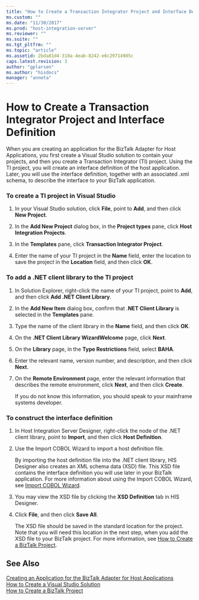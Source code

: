 ```yaml
---
title: "How to Create a Transaction Integrator Project and Interface Definition1 | Microsoft Docs"
ms.custom: ""
ms.date: "11/30/2017"
ms.prod: "host-integration-server"
ms.reviewer: ""
ms.suite: ""
ms.tgt_pltfrm: ""
ms.topic: "article"
ms.assetid: 2bda81d4-318a-4eab-8242-e6c29714985c
caps.latest.revision: 3
author: "gplarsen"
ms.author: "hisdocs"
manager: "anneta"
---
```

# How to Create a Transaction Integrator Project and Interface Definition
When you are creating an application for the BizTalk Adapter for Host Applications, you first create a Visual Studio solution to contain your projects, and then you create a Transaction Integrator (TI) project. Using the TI project, you will create an interface definition of the host application. Later, you will use the interface definition, together with an associated .xml schema, to describe the interface to your BizTalk application.  
  
### To create a TI project in Visual Studio  
  
1.  In your Visual Studio solution, click **File**, point to **Add**, and then click **New Project**.  
  
2.  In the **Add New Project** dialog box, in the **Project types** pane, click **Host Integration Projects**.  
  
3.  In the **Templates** pane, click **Transaction Integrator Project**.  
  
4.  Enter the name of your TI project in the **Name** field, enter the location to save the project in the **Location** field, and then click **OK**.  
  
### To add a .NET client library to the TI project  
  
1.  In Solution Explorer, right-click the name of your TI project, point to **Add**, and then click **Add .NET Client Library**.  
  
2.  In the **Add New Item** dialog box, confirm that .**NET Client Library** is selected in the **Templates** pane.  
  
3.  Type the name of the client library in the **Name** field, and then click **OK**.  
  
4.  On the **.NET Client Library WizardWelcome** page, click **Next**.  
  
5.  On the **Library** page, in the **Type Restrictions** field, select **BAHA**.  
  
6.  Enter the relevant name, version number, and description, and then click **Next**.  
  
7.  On the **Remote Environment** page, enter the relevant information that describes the remote environment, click **Next**, and then click **Create**.  
  
     If you do not know this information, you should speak to your mainframe systems developer.  
  
### To construct the interface definition  
  
1.  In Host Integration Server Designer, right-click the node of the .NET client library, point to **Import**, and then click **Host Definition**.  
  
2.  Use the Import COBOL Wizard to import a host definition file.  
  
     By importing the host definition file into the .NET client library, HIS Designer also creates an XML schema data (XSD) file. This XSD file contains the interface definition you will use later in your BizTalk application. For more information about using the Import COBOL Wizard, see [Import COBOL Wizard](../core/import-cobol-wizard2.md).  
  
3.  You may view the XSD file by clicking the **XSD Definition** tab in HIS Designer.  
  
4.  Click **File**, and then click **Save All**.  
  
     The XSD file should be saved in the standard location for the project. Note that you will need this location in the next step, when you add the XSD file to your BizTalk project. For more information, see [How to Create a BizTalk Project](../core/how-to-create-a-biztalk-project2.md).  
  
## See Also  
 [Creating an Application for the BizTalk Adapter for Host Applications](../core/creating-an-application-for-the-biztalk-adapter-for-host-applications2.md)   
 [How to Create a Visual Studio Solution](../core/how-to-create-a-visual-studio-solution1.md)   
 [How to Create a BizTalk Project](../core/how-to-create-a-biztalk-project2.md)